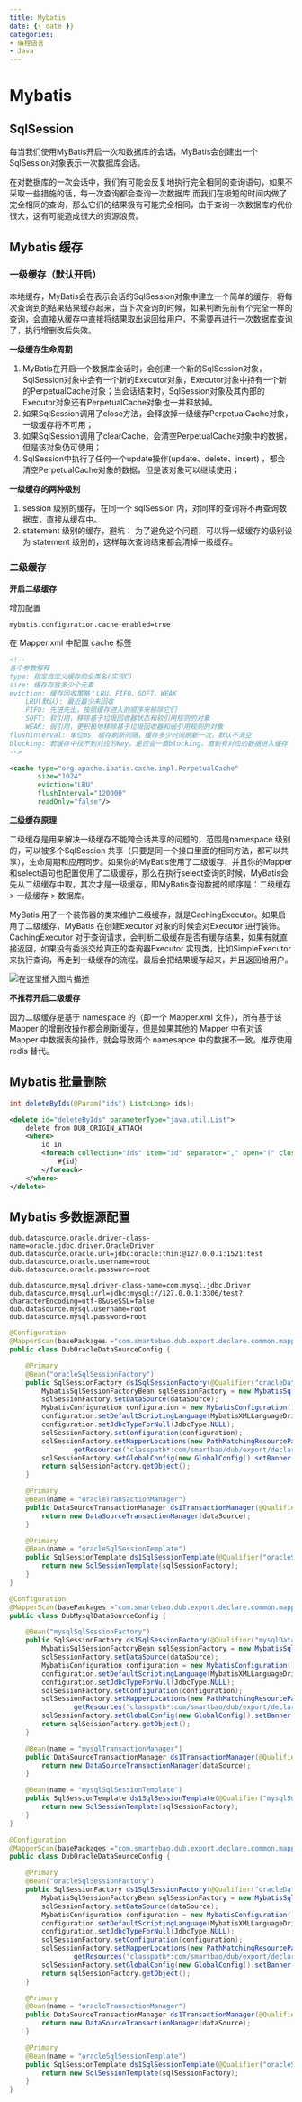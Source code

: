 ```yaml
---
title: Mybatis
date: {{ date }}
categories:
- 编程语言
- Java
---
```


# Mybatis

## SqlSession

每当我们使用MyBatis开启一次和数据库的会话，MyBatis会创建出一个SqlSession对象表示一次数据库会话。

在对数据库的一次会话中，我们有可能会反复地执行完全相同的查询语句，如果不采取一些措施的话，每一次查询都会查询一次数据库,而我们在极短的时间内做了完全相同的查询，那么它们的结果极有可能完全相同，由于查询一次数据库的代价很大，这有可能造成很大的资源浪费。

## Mybatis 缓存

### 一级缓存（默认开启）

本地缓存，MyBatis会在表示会话的SqlSession对象中建立一个简单的缓存，将每次查询到的结果结果缓存起来，当下次查询的时候，如果判断先前有个完全一样的查询，会直接从缓存中直接将结果取出返回给用户，不需要再进行一次数据库查询了，执行增删改后失效。

**一级缓存生命周期**

1. MyBatis在开启一个数据库会话时，会创建一个新的SqlSession对象，SqlSession对象中会有一个新的Executor对象，Executor对象中持有一个新的PerpetualCache对象；当会话结束时，SqlSession对象及其内部的Executor对象还有PerpetualCache对象也一并释放掉。
2. 如果SqlSession调用了close方法，会释放掉一级缓存PerpetualCache对象，一级缓存将不可用；
3. 如果SqlSession调用了clearCache，会清空PerpetualCache对象中的数据，但是该对象仍可使用；
4. SqlSession中执行了任何一个update操作(update、delete、insert) ，都会清空PerpetualCache对象的数据，但是该对象可以继续使用；

**一级缓存的两种级别**

1. session 级别的缓存，在同一个 sqlSession 内，对同样的查询将不再查询数据库，直接从缓存中。
2. statement 级别的缓存，避坑： 为了避免这个问题，可以将一级缓存的级别设为 statement 级别的，这样每次查询结束都会清掉一级缓存。

### 二级缓存

**开启二级缓存**

增加配置

```properties
mybatis.configuration.cache-enabled=true
```

在 Mapper.xml 中配置 cache 标签

```xml
<!-- 
各个参数解释
type: 指定自定义缓存的全类名(实现C)
size: 缓存存放多少个元素
eviction: 缓存回收策略：LRU、FIFO、SOFT、WEAK
	LRU(默认): 最近最少未回收
	FIFO: 先进先出，按照缓存进入的顺序来移除它们
	SOFT: 软引用，移除基于垃圾回收器状态和软引用规则的对象
	WEAK: 弱引用，更积极地移除基于垃圾回收器和弱引用规则的对象
flushInterval: 单位ms，缓存刷新间隔，缓存多少时间刷新一次，默认不清空
blocking: 若缓存中找不到对应的key，是否会一直blocking，直到有对应的数据进入缓存
-->

<cache type="org.apache.ibatis.cache.impl.PerpetualCache"
       size="1024"
       eviction="LRU"
       flushInterval="120000"
       readOnly="false"/>
```

**二级缓存原理**

二级缓存是用来解决一级缓存不能跨会话共享的问题的，范围是namespace 级别的，可以被多个SqlSession 共享（只要是同一个接口里面的相同方法，都可以共享），生命周期和应用同步。如果你的MyBatis使用了二级缓存，并且你的Mapper和select语句也配置使用了二级缓存，那么在执行select查询的时候，MyBatis会先从二级缓存中取，其次才是一级缓存，即MyBatis查询数据的顺序是：二级缓存  > 一级缓存 > 数据库。

MyBatis 用了一个装饰器的类来维护二级缓存，就是CachingExecutor。如果启用了二级缓存，MyBatis 在创建Executor 对象的时候会对Executor 进行装饰。CachingExecutor 对于查询请求，会判断二级缓存是否有缓存结果，如果有就直接返回，如果没有委派交给真正的查询器Executor 实现类，比如SimpleExecutor 来执行查询，再走到一级缓存的流程。最后会把结果缓存起来，并且返回给用户。

![在这里插入图片描述](https://img-blog.csdnimg.cn/20210208104315871.png?x-oss-process=image/watermark,type_ZmFuZ3poZW5naGVpdGk,shadow_10,text_aHR0cHM6Ly9ibG9nLmNzZG4ubmV0L3dlaXhpbl80MjEwMzAyNg==,size_16,color_FFFFFF,t_70)

**不推荐开启二级缓存**

因为二级缓存是基于 namespace 的（即一个 Mapper.xml 文件），所有基于该 Mapper 的增删改操作都会刷新缓存，但是如果其他的 Mapper 中有对该 Mapper 中数据表的操作，就会导致两个 namesapce 中的数据不一致。推荐使用 redis 替代。

## Mybatis 批量删除

```java
int deleteByIds(@Param("ids") List<Long> ids);
```

```xml
<delete id="deleteByIds" parameterType="java.util.List">
    delete from DUB_ORIGIN_ATTACH
    <where>
        id in
        <foreach collection="ids" item="id" separator="," open="(" close=")">
            #{id}
        </foreach>
    </where>
</delete>
```

## Mybatis 多数据源配置

```properties
dub.datasource.oracle.driver-class-name=oracle.jdbc.driver.OracleDriver
dub.datasource.oracle.url=jdbc:oracle:thin:@127.0.0.1:1521:test
dub.datasource.oracle.username=root
dub.datasource.oracle.password=root

dub.datasource.mysql.driver-class-name=com.mysql.jdbc.Driver
dub.datasource.mysql.url=jdbc:mysql://127.0.0.1:3306/test?characterEncoding=utf-8&useSSL=false
dub.datasource.mysql.username=root
dub.datasource.mysql.password=root
```

```java
@Configuration
@MapperScan(basePackages ="com.smartebao.dub.export.declare.common.mapper.oracle", sqlSessionTemplateRef  = "oracleSqlSessionTemplate")
public class DubOracleDataSourceConfig {

    @Primary
    @Bean("oracleSqlSessionFactory")
    public SqlSessionFactory ds1SqlSessionFactory(@Qualifier("oracleDataSource") DataSource dataSource) throws Exception {
        MybatisSqlSessionFactoryBean sqlSessionFactory = new MybatisSqlSessionFactoryBean();
        sqlSessionFactory.setDataSource(dataSource);
        MybatisConfiguration configuration = new MybatisConfiguration();
        configuration.setDefaultScriptingLanguage(MybatisXMLLanguageDriver.class);
        configuration.setJdbcTypeForNull(JdbcType.NULL);
        sqlSessionFactory.setConfiguration(configuration);
        sqlSessionFactory.setMapperLocations(new PathMatchingResourcePatternResolver().
                getResources("classpath*:com/smartbao/dub/export/declare/common/mapper/oracle/**"));
        sqlSessionFactory.setGlobalConfig(new GlobalConfig().setBanner(false));
        return sqlSessionFactory.getObject();
    }

    @Primary
    @Bean(name = "oracleTransactionManager")
    public DataSourceTransactionManager ds1TransactionManager(@Qualifier("oracleDataSource") DataSource dataSource) {
        return new DataSourceTransactionManager(dataSource);
    }

    @Primary
    @Bean(name = "oracleSqlSessionTemplate")
    public SqlSessionTemplate ds1SqlSessionTemplate(@Qualifier("oracleSqlSessionFactory") SqlSessionFactory sqlSessionFactory) {
        return new SqlSessionTemplate(sqlSessionFactory);
    }
}
```

```java
@Configuration
@MapperScan(basePackages ="com.smartebao.dub.export.declare.common.mapper.mysql", sqlSessionTemplateRef  = "mysqlSqlSessionTemplate")
public class DubMysqlDataSourceConfig {

    @Bean("mysqlSqlSessionFactory")
    public SqlSessionFactory ds1SqlSessionFactory(@Qualifier("mysqlDataSource") DataSource dataSource) throws Exception {
        MybatisSqlSessionFactoryBean sqlSessionFactory = new MybatisSqlSessionFactoryBean();
        sqlSessionFactory.setDataSource(dataSource);
        MybatisConfiguration configuration = new MybatisConfiguration();
        configuration.setDefaultScriptingLanguage(MybatisXMLLanguageDriver.class);
        configuration.setJdbcTypeForNull(JdbcType.NULL);
        sqlSessionFactory.setConfiguration(configuration);
        sqlSessionFactory.setMapperLocations(new PathMatchingResourcePatternResolver().
                getResources("classpath*:com/smartbao/dub/export/declare/common/mapper/mysql/**"));
        sqlSessionFactory.setGlobalConfig(new GlobalConfig().setBanner(false));
        return sqlSessionFactory.getObject();
    }

    @Bean(name = "mysqlTransactionManager")
    public DataSourceTransactionManager ds1TransactionManager(@Qualifier("mysqlDataSource") DataSource dataSource) {
        return new DataSourceTransactionManager(dataSource);
    }

    @Bean(name = "mysqlSqlSessionTemplate")
    public SqlSessionTemplate ds1SqlSessionTemplate(@Qualifier("mysqlSqlSessionFactory") SqlSessionFactory sqlSessionFactory) {
        return new SqlSessionTemplate(sqlSessionFactory);
    }
}
```

```java
@Configuration
@MapperScan(basePackages ="com.smartebao.dub.export.declare.common.mapper.oracle", sqlSessionTemplateRef  = "oracleSqlSessionTemplate")
public class DubOracleDataSourceConfig {

    @Primary
    @Bean("oracleSqlSessionFactory")
    public SqlSessionFactory ds1SqlSessionFactory(@Qualifier("oracleDataSource") DataSource dataSource) throws Exception {
        MybatisSqlSessionFactoryBean sqlSessionFactory = new MybatisSqlSessionFactoryBean();
        sqlSessionFactory.setDataSource(dataSource);
        MybatisConfiguration configuration = new MybatisConfiguration();
        configuration.setDefaultScriptingLanguage(MybatisXMLLanguageDriver.class);
        configuration.setJdbcTypeForNull(JdbcType.NULL);
        sqlSessionFactory.setConfiguration(configuration);
        sqlSessionFactory.setMapperLocations(new PathMatchingResourcePatternResolver().
                getResources("classpath*:com/smartbao/dub/export/declare/common/mapper/oracle/**"));
        sqlSessionFactory.setGlobalConfig(new GlobalConfig().setBanner(false));
        return sqlSessionFactory.getObject();
    }

    @Primary
    @Bean(name = "oracleTransactionManager")
    public DataSourceTransactionManager ds1TransactionManager(@Qualifier("oracleDataSource") DataSource dataSource) {
        return new DataSourceTransactionManager(dataSource);
    }

    @Primary
    @Bean(name = "oracleSqlSessionTemplate")
    public SqlSessionTemplate ds1SqlSessionTemplate(@Qualifier("oracleSqlSessionFactory") SqlSessionFactory sqlSessionFactory) {
        return new SqlSessionTemplate(sqlSessionFactory);
    }
}
```

